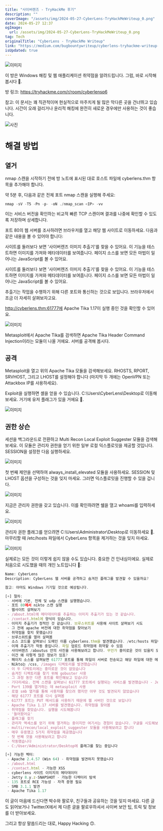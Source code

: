 ```yaml
---
title: "사이버렌즈 - TryHackMe 후기"
description: ""
coverImage: "/assets/img/2024-05-27-CyberLens-TryHackMeWriteup_0.png"
date: 2024-05-27 12:37
ogImage: 
  url: /assets/img/2024-05-27-CyberLens-TryHackMeWriteup_0.png
tag: Tech
originalTitle: "CyberLens - TryHackMe Writeup"
link: "https://medium.com/bugbountywriteup/cyberlens-tryhackme-writeup-d3320449ce41"
isUpdated: true
---
```






![이미지](/assets/img/2024-05-27-CyberLens-TryHackMeWriteup_0.png)

이 방은 Windows 해킹 및 웹 애플리케이션 취약점을 알려드립니다. 그럼, 바로 시작해봅시다 🥂.

방 링크: https://tryhackme.com/r/room/cyberlensp6

참고: 이 문서는 꽤 직관적이며 현실적으로 마주치게 될 많은 막다른 곳을 건너뛰고 있습니다. 시간이 오래 걸리거나 윤리적 해킹에 완전히 새로운 경우에만 사용하는 것이 좋습니다.


<div class="content-ad"></div>


![사진](/assets/img/2024-05-27-CyberLens-TryHackMeWriteup_1.png)

# 해결 방법

## 열거

nmap 스캔을 시작하기 전에 방 노트에 표시된 대로 호스트 파일에 cyberlens.thm 항목을 추가해야 합니다.


<div class="content-ad"></div>

약 5분 후, 다음과 같은 전체 포트 nmap 스캔을 실행해 주세요:

```js
nmap -sV -T5 -Pn -p- -oN ./nmap_scan <IP> -vv
```

이는 서비스 버전을 확인하는 비교적 빠른 TCP 스캔이며 결과를 나중에 확인할 수 있도록 저장하며 상세합니다.

포트 80의 웹 서버를 조사하려면 브라우저를 열고 해당 웹 사이트로 이동하세요. 다음과 같은 내용을 볼 수 있어야 합니다:

<div class="content-ad"></div>

사이트를 둘러보다 보면 '사이버렌즈 이미지 추출기'를 찾을 수 있어요. 이 기능을 테스트하면 이미지를 가져와 메타데이터를 보여줍니다. 페이지 소스를 보면 모든 마법이 일어나는 JavaScript를 볼 수 있어요.

사이트를 둘러보다 보면 '사이버렌즈 이미지 추출기'를 찾을 수 있어요. 이 기능을 테스트하면 이미지를 가져와 메타데이터를 보여줍니다. 페이지 소스를 보면 모든 마법이 일어나는 JavaScript를 볼 수 있어요.

추출기는 작업을 수행하기 위해 다른 포트와 통신하는 것으로 보입니다. 브라우저에서 조금 더 자세히 살펴보자고요.

<div class="content-ad"></div>

http://cyberlens.thm:61777에 Apache Tika 1.17이 실행 중인 것을 확인할 수 있어요.

![이미지](/assets/img/2024-05-27-CyberLens-TryHackMeWriteup_4.png)

Metasploit에서 Apache Tika를 검색하면 Apache Tika Header Command Injection이라는 모듈이 나올 거에요. 서버를 공격해 봅시다.

## 공격

<div class="content-ad"></div>

Metasploit을 열고 위의 Apache Tika 모듈을 검색해보세요. RHOSTS, RPORT, SRVHOST, 그리고 LHOST를 설정해야 합니다 (마지막 두 개에는 OpenVPN 또는 Attackbox IP를 사용하세요).

Exploit을 실행하면 셸을 얻을 수 있습니다. C:\Users\CyberLens\Desktop로 이동해보세요. 거기에 유저 플래그가 있을 거에요 🚩.

![이미지](/assets/img/2024-05-27-CyberLens-TryHackMeWriteup_5.png)

## 권한 상슨

<div class="content-ad"></div>

세션을 백그라운드로 전환하고 Multi Recon Local Exploit Suggester 모듈을 검색해보세요. 이 모듈은 관리자 권한을 얻기 위한 일부 로컬 익스플로잇을 제공할 것입니다. SESSION을 설정한 다음 실행하세요.

![이미지](/assets/img/2024-05-27-CyberLens-TryHackMeWriteup_6.png)

첫 번째 제안을 선택하여 always_install_elevated 모듈을 사용하세요. SESSION 및 LHOST 옵션을 구성하는 것을 잊지 마세요. 그러면 익스플로잇을 진행할 수 있을 겁니다.

![이미지](/assets/img/2024-05-27-CyberLens-TryHackMeWriteup_7.png)

<div class="content-ad"></div>

지금은 관리자 권한을 갖고 있습니다. 이를 확인하려면 쉘을 열고 whoami를 입력하세요.

![이미지](/assets/img/2024-05-27-CyberLens-TryHackMeWriteup_8.png)

관리자 권한 플래그를 얻으려면 C:\Users\Administrator\Desktop로 이동하세요 🚩. 마무리할 때 /etc/hosts 파일에서 CyberLens 항목을 제거하는 것을 잊지 마세요.

![이미지](/assets/img/2024-05-27-CyberLens-TryHackMeWriteup_9.png)

<div class="content-ad"></div>

실제로는 모든 것이 이렇게 쉽지 않을 수도 있습니다. 중요한 건 인내심이에요. 실제로 처음으로 시도했을 때의 개인 노트입니다 📝:

```js
Name: CyberLens
Description: CyberLens 웹 서버를 공격하고 숨겨진 플래그를 발견할 수 있을까요?

참고: 아마도 Windows 기기일 것으로 예상됩니다.

[+] 절차:
 - 서버에 기본, 전체 및 udp 스캔을 실행했습니다.
 - 포트 80에서 nikto 스캔 실행
 - 웹사이트 살펴보기
 - /about.html에 메타데이터를 추출하는 이미지 추출기가 있는 것 같습니다.
 - /contact.html에 양식이 있습니다.
 - 이미지 추출기가 정적인 것 같습니다. 브루스위트를 사용해 사이트 살펴보기 시도
 - 그 전에 apache 버전에 대한 취약점을 찾아보기
 - 취약점을 찾지 못했습니다
 - 브루스위트를 열어 살펴봄
 - 소스 코드를 살펴보니 도메인 이름 cyberlens.thm을 발견했습니다. /etc/hosts 파일에 추가를 잊지 않았어야 했는데
 - 이제 추출기가 작동 중입니다. 파일 업로드 취약점에 취약할 수 있음
 - 사이버렌즈 /aboutus 안의 사진을 사용해보려고 합니다. 무언가 흥미로운 것이 있을지 모르겠죠?
 - 이건 왜 이렇게 많은 정보가 있죠?
 - 페이지 소스를 살펴보면 61777 포트를 통해 파일이 서버로 전송되고 해당 파일에 대한 메타데이터를 반환한다는 것을 알 수 있습니다. 이것을 악용할 수 있을까요?
 - Nikto는 /css, /images 디렉토리를 발견했습니다
 - 이 두 디렉토리에는 흥미로운 것이 없었습니다
 - 숨겨진 디렉토리를 찾기 위해 gobuster 사용
 - 그 과정 동안 다른 포트를 확인해보고 있습니다
 - 기다리세요. 전체 스캔을 살펴보니 61777 포트에서 실행되는 서비스를 발견했습니다 - Jetty 8.y.z-SNAPSHOT
 - Port 139를 열거하는 데 metasploit 사용
 - 로컬 smb 열거를 통해 사용자를 찾으려 했지만 아무 것도 발견되지 않았습니다
 - 해당 61777 포트를 다시 살펴봄
 - 61777 포트는 PUT 메서드를 사용하기 때문에 웹 서버인 것으로 보입니다
 - Apache Tika 1.17 서버를 발견했습니다. 취약점을 찾아봄
 - 취약점을 찾았습니다. 실행을 시도해봅니다
 - '들어왔어요'
 - 플래그를 찾기
 - 관리자 액세스를 얻기 위해 열거하는 중이지만 여기서는 경험이 없습니다. 구글을 시도해보고 있습니다
 - multi/recon/local_exploit_suggester 모듈을 사용해보려고 합니다
 - 매우 유용했고 5가지 취약점을 제공했습니다
 - 첫 번째 것을 사용해보려고 합니다
 - 작동했습니다
 - C:/User/Administrator/Desktop에 플래그를 찾는 중입니다

[+] 가능한 벡터:
 - Apache 2.4.57 (Win 64) - 취약점을 발견하지 못했습니다
 - /about.html
 - /contact.html - 가능한 XSS
 - cyberlens 사이트 이미지의 메타데이터
 - Jetty 8.y.z-SNAPSHOT - 가능한 디렉터리 탐색
 - 135 포트로 RCE 가능성 - 자격 증명 필요
 - SMB 3.1.1 발견
 - Apache Tika 1.17
```

이 글이 마음에 드신다면 박수와 팔로우, 친구들과 공유하는 것을 잊지 마세요. 다른 글도 읽어보거나 Twitter/X에서 제 다른 글을 팔로우하셔서 사이버 보안 팁, 트릭 및 정보를 더 받아보세요.

그리고 항상 말씀드리는 대로, Happy Hacking 🙃.
